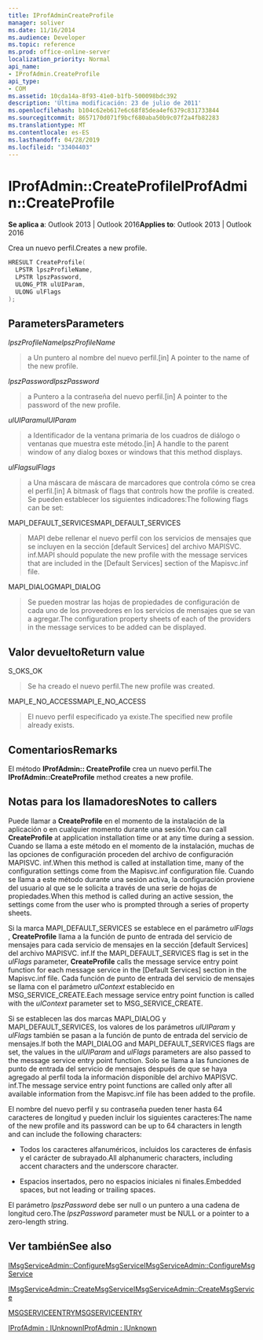 ```yaml
---
title: IProfAdminCreateProfile
manager: soliver
ms.date: 11/16/2014
ms.audience: Developer
ms.topic: reference
ms.prod: office-online-server
localization_priority: Normal
api_name:
- IProfAdmin.CreateProfile
api_type:
- COM
ms.assetid: 10cda14a-8f93-41e0-b1fb-500098bdc392
description: 'Última modificación: 23 de julio de 2011'
ms.openlocfilehash: b104c62eb617e6c68f85dea4ef6379c831733844
ms.sourcegitcommit: 8657170d071f9bcf680aba50b9c07f2a4fb82283
ms.translationtype: MT
ms.contentlocale: es-ES
ms.lasthandoff: 04/28/2019
ms.locfileid: "33404403"
---
```

# <a name="iprofadmincreateprofile"></a><span data-ttu-id="a7513-103">IProfAdmin::CreateProfile</span><span class="sxs-lookup"><span data-stu-id="a7513-103">IProfAdmin::CreateProfile</span></span>

  
  
<span data-ttu-id="a7513-104">**Se aplica a**: Outlook 2013 | Outlook 2016</span><span class="sxs-lookup"><span data-stu-id="a7513-104">**Applies to**: Outlook 2013 | Outlook 2016</span></span> 
  
<span data-ttu-id="a7513-105">Crea un nuevo perfil.</span><span class="sxs-lookup"><span data-stu-id="a7513-105">Creates a new profile.</span></span>
  
```cpp
HRESULT CreateProfile(
  LPSTR lpszProfileName,
  LPSTR lpszPassword,
  ULONG_PTR ulUIParam,
  ULONG ulFlags
);
```

## <a name="parameters"></a><span data-ttu-id="a7513-106">Parameters</span><span class="sxs-lookup"><span data-stu-id="a7513-106">Parameters</span></span>

 <span data-ttu-id="a7513-107">_lpszProfileName_</span><span class="sxs-lookup"><span data-stu-id="a7513-107">_lpszProfileName_</span></span>
  
> <span data-ttu-id="a7513-108">a Un puntero al nombre del nuevo perfil.</span><span class="sxs-lookup"><span data-stu-id="a7513-108">[in] A pointer to the name of the new profile.</span></span>
    
 <span data-ttu-id="a7513-109">_lpszPassword_</span><span class="sxs-lookup"><span data-stu-id="a7513-109">_lpszPassword_</span></span>
  
> <span data-ttu-id="a7513-110">a Puntero a la contraseña del nuevo perfil.</span><span class="sxs-lookup"><span data-stu-id="a7513-110">[in] A pointer to the password of the new profile.</span></span> 
    
 <span data-ttu-id="a7513-111">_ulUIParam_</span><span class="sxs-lookup"><span data-stu-id="a7513-111">_ulUIParam_</span></span>
  
> <span data-ttu-id="a7513-112">a Identificador de la ventana primaria de los cuadros de diálogo o ventanas que muestra este método.</span><span class="sxs-lookup"><span data-stu-id="a7513-112">[in] A handle to the parent window of any dialog boxes or windows that this method displays.</span></span>
    
 <span data-ttu-id="a7513-113">_ulFlags_</span><span class="sxs-lookup"><span data-stu-id="a7513-113">_ulFlags_</span></span>
  
> <span data-ttu-id="a7513-114">a Una máscara de máscara de marcadores que controla cómo se crea el perfil.</span><span class="sxs-lookup"><span data-stu-id="a7513-114">[in] A bitmask of flags that controls how the profile is created.</span></span> <span data-ttu-id="a7513-115">Se pueden establecer los siguientes indicadores:</span><span class="sxs-lookup"><span data-stu-id="a7513-115">The following flags can be set:</span></span>
    
<span data-ttu-id="a7513-116">MAPI_DEFAULT_SERVICES</span><span class="sxs-lookup"><span data-stu-id="a7513-116">MAPI_DEFAULT_SERVICES</span></span> 
  
> <span data-ttu-id="a7513-117">MAPI debe rellenar el nuevo perfil con los servicios de mensajes que se incluyen en la sección [default Services] del archivo MAPISVC. inf.</span><span class="sxs-lookup"><span data-stu-id="a7513-117">MAPI should populate the new profile with the message services that are included in the [Default Services] section of the Mapisvc.inf file.</span></span>
    
<span data-ttu-id="a7513-118">MAPI_DIALOG</span><span class="sxs-lookup"><span data-stu-id="a7513-118">MAPI_DIALOG</span></span> 
  
> <span data-ttu-id="a7513-119">Se pueden mostrar las hojas de propiedades de configuración de cada uno de los proveedores en los servicios de mensajes que se van a agregar.</span><span class="sxs-lookup"><span data-stu-id="a7513-119">The configuration property sheets of each of the providers in the message services to be added can be displayed.</span></span> 
    
## <a name="return-value"></a><span data-ttu-id="a7513-120">Valor devuelto</span><span class="sxs-lookup"><span data-stu-id="a7513-120">Return value</span></span>

<span data-ttu-id="a7513-121">S_OK</span><span class="sxs-lookup"><span data-stu-id="a7513-121">S_OK</span></span> 
  
> <span data-ttu-id="a7513-122">Se ha creado el nuevo perfil.</span><span class="sxs-lookup"><span data-stu-id="a7513-122">The new profile was created.</span></span>
    
<span data-ttu-id="a7513-123">MAPI_E_NO_ACCESS</span><span class="sxs-lookup"><span data-stu-id="a7513-123">MAPI_E_NO_ACCESS</span></span> 
  
> <span data-ttu-id="a7513-124">El nuevo perfil especificado ya existe.</span><span class="sxs-lookup"><span data-stu-id="a7513-124">The specified new profile already exists.</span></span>
    
## <a name="remarks"></a><span data-ttu-id="a7513-125">Comentarios</span><span class="sxs-lookup"><span data-stu-id="a7513-125">Remarks</span></span>

<span data-ttu-id="a7513-126">El método **IProfAdmin:: CreateProfile** crea un nuevo perfil.</span><span class="sxs-lookup"><span data-stu-id="a7513-126">The **IProfAdmin::CreateProfile** method creates a new profile.</span></span> 
  
## <a name="notes-to-callers"></a><span data-ttu-id="a7513-127">Notas para los llamadores</span><span class="sxs-lookup"><span data-stu-id="a7513-127">Notes to callers</span></span>

<span data-ttu-id="a7513-128">Puede llamar a **CreateProfile** en el momento de la instalación de la aplicación o en cualquier momento durante una sesión.</span><span class="sxs-lookup"><span data-stu-id="a7513-128">You can call **CreateProfile** at application installation time or at any time during a session.</span></span> <span data-ttu-id="a7513-129">Cuando se llama a este método en el momento de la instalación, muchas de las opciones de configuración proceden del archivo de configuración MAPISVC. inf.</span><span class="sxs-lookup"><span data-stu-id="a7513-129">When this method is called at installation time, many of the configuration settings come from the Mapisvc.inf configuration file.</span></span> <span data-ttu-id="a7513-130">Cuando se llama a este método durante una sesión activa, la configuración proviene del usuario al que se le solicita a través de una serie de hojas de propiedades.</span><span class="sxs-lookup"><span data-stu-id="a7513-130">When this method is called during an active session, the settings come from the user who is prompted through a series of property sheets.</span></span> 
  
<span data-ttu-id="a7513-131">Si la marca MAPI_DEFAULT_SERVICES se establece en el parámetro _ulFlags_ , **CreateProfile** llama a la función de punto de entrada del servicio de mensajes para cada servicio de mensajes en la sección [default Services] del archivo MAPISVC. inf.</span><span class="sxs-lookup"><span data-stu-id="a7513-131">If the MAPI_DEFAULT_SERVICES flag is set in the  _ulFlags_ parameter, **CreateProfile** calls the message service entry point function for each message service in the [Default Services] section in the Mapisvc.inf file.</span></span> <span data-ttu-id="a7513-132">Cada función de punto de entrada del servicio de mensajes se llama con el parámetro _ulContext_ establecido en MSG_SERVICE_CREATE.</span><span class="sxs-lookup"><span data-stu-id="a7513-132">Each message service entry point function is called with the  _ulContext_ parameter set to MSG_SERVICE_CREATE.</span></span> 
  
<span data-ttu-id="a7513-133">Si se establecen las dos marcas MAPI_DIALOG y MAPI_DEFAULT_SERVICES, los valores de los parámetros _ulUIParam_ y _ulFlags_ también se pasan a la función de punto de entrada del servicio de mensajes.</span><span class="sxs-lookup"><span data-stu-id="a7513-133">If both the MAPI_DIALOG and MAPI_DEFAULT_SERVICES flags are set, the values in the  _ulUIParam_ and  _ulFlags_ parameters are also passed to the message service entry point function.</span></span> <span data-ttu-id="a7513-134">Solo se llama a las funciones de punto de entrada del servicio de mensajes después de que se haya agregado al perfil toda la información disponible del archivo MAPISVC. inf.</span><span class="sxs-lookup"><span data-stu-id="a7513-134">The message service entry point functions are called only after all available information from the Mapisvc.inf file has been added to the profile.</span></span> 
  
<span data-ttu-id="a7513-135">El nombre del nuevo perfil y su contraseña pueden tener hasta 64 caracteres de longitud y pueden incluir los siguientes caracteres:</span><span class="sxs-lookup"><span data-stu-id="a7513-135">The name of the new profile and its password can be up to 64 characters in length and can include the following characters:</span></span>
  
- <span data-ttu-id="a7513-136">Todos los caracteres alfanuméricos, incluidos los caracteres de énfasis y el carácter de subrayado.</span><span class="sxs-lookup"><span data-stu-id="a7513-136">All alphanumeric characters, including accent characters and the underscore character.</span></span>
    
- <span data-ttu-id="a7513-137">Espacios insertados, pero no espacios iniciales ni finales.</span><span class="sxs-lookup"><span data-stu-id="a7513-137">Embedded spaces, but not leading or trailing spaces.</span></span>
    
<span data-ttu-id="a7513-138">El parámetro _lpszPassword_ debe ser null o un puntero a una cadena de longitud cero.</span><span class="sxs-lookup"><span data-stu-id="a7513-138">The  _lpszPassword_ parameter must be NULL or a pointer to a zero-length string.</span></span> 
  
## <a name="see-also"></a><span data-ttu-id="a7513-139">Ver también</span><span class="sxs-lookup"><span data-stu-id="a7513-139">See also</span></span>



[<span data-ttu-id="a7513-140">IMsgServiceAdmin::ConfigureMsgService</span><span class="sxs-lookup"><span data-stu-id="a7513-140">IMsgServiceAdmin::ConfigureMsgService</span></span>](imsgserviceadmin-configuremsgservice.md)
  
[<span data-ttu-id="a7513-141">IMsgServiceAdmin::CreateMsgService</span><span class="sxs-lookup"><span data-stu-id="a7513-141">IMsgServiceAdmin::CreateMsgService</span></span>](imsgserviceadmin-createmsgservice.md)
  
[<span data-ttu-id="a7513-142">MSGSERVICEENTRY</span><span class="sxs-lookup"><span data-stu-id="a7513-142">MSGSERVICEENTRY</span></span>](msgserviceentry.md)
  
[<span data-ttu-id="a7513-143">IProfAdmin : IUnknown</span><span class="sxs-lookup"><span data-stu-id="a7513-143">IProfAdmin : IUnknown</span></span>](iprofadminiunknown.md)

